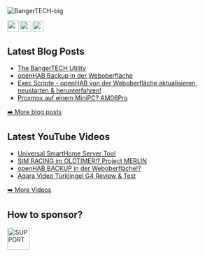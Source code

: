 
![BangerTECH-big](https://github.com/BangerTech/BangerTECH/assets/73241309/957ddfcf-9a28-4689-8fb3-f436abd39617)


<p> <a href="https://www.youtube.com/@BangerTECH" target="_blank"><img src="https://img.shields.io/badge/youtube-%2312100E.svg?&style=for-the-badge&logo=youtube&logoColor=white&labelColor=crimson&color=crimson" height=25.5 ></a> <a href="https://www.twitter.com/bangertech" target="_blank"><img src="https://img.shields.io/badge/twitter-%231DA1F2.svg?&style=for-the-badge&logo=twitter&logoColor=white" height=25></a> <a href="https://www.instagram.com/banger.tech" target="_blank"><img src="https://img.shields.io/badge/instagram-%23E4405F.svg?&style=for-the-badge&logo=instagram&logoColor=white&labelColor=purple&color=purple" height=25 ></a> </p>
<h2>Latest Blog Posts</h2>
  <ul>
    <li><a href=https://bangertech.de/the-bangertech-utility-smarthome-server-schnell-einfach-installiert/ target="_blank">The BangerTECH Utility</a></li><li><a href=https://bangertech.de/openhab-backup-in-der-webui-erstellen-herunterladen/ target="_blank">openHAB Backup in der Weboberfläche</a></li><li><a href=https://bangertech.de/exec-scripte-openhab-von-der-webui-aktualisieren-neustarten-herunterfahren/ target="_blank">Exec Scripte - openHAB von der Weboberfläche aktualisieren, neustarten & herunterfahren!</a></li><li><a href=https://bangertech.de/proxmox-auf-einem-mini-pc-nipogi-am06-pro-test/ target="_blank">Proxmox auf einem MiniPC? AM06Pro</a></li>
  </ul>
<p><a href="https://bangertech.de/" target="_blank">➡️ More blog posts</a></p>
<h2>Latest YouTube Videos</h2>
  <ul>
<li><a href="https://www.youtube.com/watch?v=BCKE2-z4v0g" target="_blank">Universal SmartHome Server Tool</a></li><li><a href="https://www.youtube.com/watch?v=-YE534KTDR0&t=1s" target="_blank">SIM RACING im OLDTIMER!? Project MERLIN</a></li><li><a href="https://www.youtube.com/watch?v=LgFpWV2kAtk&t=149s" target="_blank">openHAB BACKUP in der Weboberfläche!?</a></li><li><a href="https://www.youtube.com/watch?v=_yW4vmXIAio" target="_blank">Aqara Video Türklingel G4 Review & Test</a></li>
  </ul>
<p><a href="https://www.youtube.com/@bangertech" target="_blank">➡️ More Videos</a></p>
<h2>How to sponsor?</h2>
<a href="https://www.paypal.com/cgi-bin/webscr?cmd=_s-xclick&hosted_button_id=FD26FHKRWS3US" target="_blank"><img src="https://pics.paypal.com/00/s/N2EwMzk4NzUtOTQ4Yy00Yjc4LWIwYmUtMTA3MWExNWIzYzMz/file.PNG" alt="SUPPORT" height="51"></a>
<!--
**BangerTech/BangerTECH** is a ✨ _special_ ✨ repository because its `README.md` (this file) appears on your GitHub profile.

